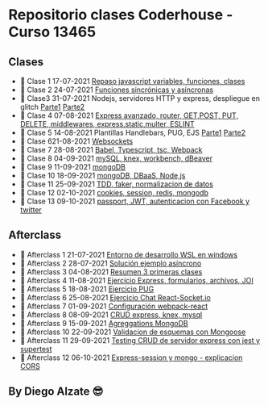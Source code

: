 # Repositorio clases Coderhouse - Curso 13465

## Clases

- :muscle: Clase 1 17-07-2021 [Repaso javascript variables, funciones, clases](https://coderhouse.zoom.us/rec/share/dY6MTRzvlGUZ_k_rZmLbAyqZTIGdd9XMb_WDRGzPo25AIZ7-TVinNwv5NhbhAyhY.Vee5TQWOMbUeHylO?startTime=1626526869000)
- :muscle: Clase 2 24-07-2021 [Funciones sincrónicas y asíncronas](https://coderhouse.zoom.us/rec/share/l7-KaWT4rB3jbRCPL2stsKNWEaYR1OeA-hvUq5d8zd65evhMSHKZTUrPImsJNW67.L-BZApM115J2AEvC?startTime=1627131632000)
- :muscle: Clase3 31-07-2021 Nodejs, servidores HTTP y express, despliegue en glitch [Parte1](https://coderhouse.zoom.us/rec/share/U5KDkVNB6k4FoybtabN7-RnLWLjzqdJCEKbpJUZCQ3O2MQjjqbzznqKLeQYMSZL_.Vlo2YG_VD7qAdLeC?startTime=1627736416000) [Parte2](https://coderhouse.zoom.us/rec/share/U5KDkVNB6k4FoybtabN7-RnLWLjzqdJCEKbpJUZCQ3O2MQjjqbzznqKLeQYMSZL_.Vlo2YG_VD7qAdLeC?startTime=1627741232000)
- :muscle: Clase 4 07-08-2021 [Express avanzado, router, GET,POST, PUT, DELETE, middlewares, express.static,multer, ESLINT](https://coderhouse.zoom.us/rec/share/Czbz2InLmxjcbVMXV8heeKNvOJj9TcI-_T9GsWhSyRqFnaC8CIiBJHSIn7uhJuKd.V9oLnejYvqlIx6qC?startTime=1628341244000)
- :muscle: Clase 5 14-08-2021 Plantillas Handlebars, PUG, EJS [Parte1](https://coderhouse.zoom.us/rec/share/we_QjyuwabKb657qfeL_kyqf2ObksZMkR4WJkmMpWYk7ivM-sqCYvjN-WSgEByZg.9owr1FcnzTfk2UKr?startTime=1628946056000) [Parte2](https://coderhouse.zoom.us/rec/share/we_QjyuwabKb657qfeL_kyqf2ObksZMkR4WJkmMpWYk7ivM-sqCYvjN-WSgEByZg.9owr1FcnzTfk2UKr?startTime=1628956471000) 
- :muscle: Clase 621-08-2021 [Websockets](https://coderhouse.zoom.us/rec/share/pCyPp_eXB0WE_R9N_zuWWUjuk7g5_ZhPvlwpgDGA3vkyhDE4FpPrT653CTcywTQC.CowPyoo2cfvIgt40?startTime=1629550887000) 
- :muscle: Clase 7 28-08-2021 [Babel, Typescript, tsc, Webpack](https://coderhouse.zoom.us/rec/share/tfbUpqsd6ptMluVW2l2pTuBdAB3ec_H38LFpSvKiALeG3aQIZ2dK1cFPmzr-yVc.WoDNzide4vFaWki7?startTime=1630155700000)
- :muscle: Clase 8 04-09-2021 [mySQL, knex, workbench, dBeaver](https://coderhouse.zoom.us/rec/share/1TJPyeCn_V65q7J0VwDVdfuD5sx3Z71txMcCMfZsyrAv0ITWKlZfqGLoBcRN8mTm.QCIIUpjqW5qxGDTi?startTime=1630760474000)
- :muscle: Clase 9 11-09-2021 [mongoDB](https://coderhouse.zoom.us/rec/share/DCsGBPzO_Jsdw8_bzztRWOUmMPyxAO2f4C_X4g9LfblUx3ldODPKbNjNbdIYhr9p.YNCueR_aop9_SaMZ?startTime=1631365351000)
- :muscle: Clase 10 18-09-2021 [mongoDB, DBaaS, Node,js](https://coderhouse.zoom.us/rec/share/8di5V0V2VSerwhFh5JcT0m81EX9N9Bw8Jw1pFWjR4YyBXwQ1C3Rm7FeiS6zARE7N.yKPWrasHzimNuMuT?startTime=1631970086000)
- :muscle: Clase 11 25-09-2021 [TDD, faker, normalizacion de datos](https://coderhouse.zoom.us/rec/share/GLHSp9BvcIic9iJqPO_qVRZCeVHkTsOQxYjsZ31c_-dSwcT4rHIZCKWi2NlLVCJ1.ewTC8-8q-iUqGmC9?startTime=1632574877000)
- :muscle: Clase 12 02-10-2021 [cookies, session, redis, mongodb](https://coderhouse.zoom.us/rec/share/mBljLJZNdjL1i-66-dHssGxc8xG9gLw5KvQz_ehi4p0sM3JNE7OA2qpWxbsysdoq.GADn3qL9kGUsNWU-?startTime=1633179751000)
- :muscle: Clase 13 09-10-2021 [passport, JWT, autenticacion con Facebook y twitter](https://drive.google.com/file/d/1GySFclER617YhP2nd3AKZ1fqczRBg6z8/view?usp=sharing)


## Afterclass

- :thinking:  Afterclass 1 21-07-2021 [Entorno de desarrollo WSL en windows](https://coderhouse.zoom.us/rec/share/aQsAfWFw1HT7ahp4zN0LOUAcBLPNZuC2otIlWJ25nrQ9gMRfXogjKMpKu2fDAFFr.9l6yjJymYhCl-6f-?startTime=1626908417000)
- :thinking:  Afterclass 2 28-07-2021 [Solución ejemplo asíncrono](https://coderhouse.zoom.us/rec/share/kHm2_kYQSgP9VKVYB_FhFxunNyIN88Uj9MeuXVnmh81FKb-HS5ksb7YsV4-BCwsU.uqDd_u8V8CDo0GW1?startTime=1627513212000)
- :thinking:  Afterclass 3 04-08-2021 [Resumen 3 primeras clases](https://coderhouse.zoom.us/rec/share/73qo4rRCiA7G1CKDH0PrQUfD977Tm2rhnbhjMaKo0dclaNkR8ycQSexRTA2B-6qK.qngMyzYaVdWpJANh?startTime=1628118055000)
- :thinking:  Afterclass 4 11-08-2021 [Ejercicio Express, formularios, archivos, JOI](https://coderhouse.zoom.us/rec/share/ICtuvO-SpEQkHzQ7n4fkegM81CbFQGJiyhkMtCboKRIcpBrY4S3UPzO-9TnUaV27.grGTEcStZcVdAUNj?startTime=1628722835000)
- :thinking:  Afterclass 5 18-08-2021 [Ejercicio PUG](https://coderhouse.zoom.us/rec/share/UO6Tgvh-pxdbTnDvnmW2rS1IZV8k0meODXqTDBl9Gp3SPF1ffv5mib2lKTK-4q2H.SZ96nB_MTh_tw4Qu?startTime=1629327663000)
- :thinking:  Afterclass 6 25-08-2021 [Ejercicio Chat React-Socket.io](https://coderhouse.zoom.us/rec/share/dK7FmkKEU9ysrCaugaiE7hXTfXMWeNufhpxBfW_F04xdlQr0dkHiGm5JS5vipha6.mIj6443FVFRMJ4fu?startTime=1629932418000)
- :thinking:  Afterclass 7 01-09-2021 [Configuración webpack-react](https://coderhouse.zoom.us/rec/share/kr_duqPtAqGhXffeiU-rhV-VGaLfroW1CUbDD9tcG8XV6Lu8lCV8_0vcDeQudkal.mmkbZrVWJNtAwG9Z?startTime=1630537341000)
- :thinking:  Afterclass 8 08-09-2021 [CRUD express, knex, mysql](https://coderhouse.zoom.us/rec/share/NmONVCRAoM4256kqHA23p5E08Orx6LRR6oBQAUZpe-HBPE2iMa8Tsk4i-7mpjCzw.zl87QdlkuIeLynsK?startTime=1631142115000)
- :thinking:  Afterclass 9 15-09-2021 [Agreggations MongoDB](https://coderhouse.zoom.us/rec/share/rPwRi-mMQbeQOi-bkOWDTSgUT2b3JR3IdpxPkeYob__n1YkfkcWGOqN6D79zjPPq.oP4fyP8PDhLllPJv?startTime=1631746922000)
- :thinking:  Afterclass 10 22-09-2021 [Validacion de esquemas con Mongoose](https://coderhouse.zoom.us/rec/share/OxrN8D3SNVocAkg_knJTSpZxAKz4Mx6U0ZKQZZgZBkuDJeWCrE5qiol3hQKMVwJN.2zANzsgiYUWVRXrD?startTime=1632351658000)
- :thinking:  Afterclass 11 29-09-2021 [Testing CRUD de servidor express con jest y supertest ](https://coderhouse.zoom.us/rec/share/DdTnPe93tigZ1ZbgUcxJMkfmzh3fYg-ARAIpEZOrRoRjsZ6rnY2h1zoksukW_o8e.v1vg0oMRU8kNvKaP?startTime=1632956478000)
- :thinking:  Afterclass 12 06-10-2021 [Express-session y mongo - explicacion CORS](https://coderhouse.zoom.us/rec/share/dgQqdB9Z4l8POCvrrYwrtjjh0uzjdwlivc6PziTszmJVczx0SxmMkXRNCa4_8ido.AYLtmTxBNkIwAoBS?startTime=1633561319000)

## By Diego Alzate :sunglasses: 

